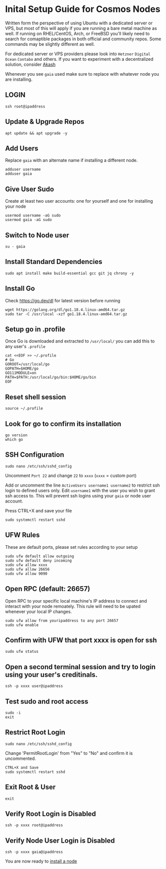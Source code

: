 # Inital Setup Guide for Cosmos Nodes
Written form the perspective of using Ubuntu with a dedicated server or VPS, but most of this will apply if you are running a bare metal machine as well. If running on RHEL/CentOS, Arch, or FreeBSD you'll likely need to search for comaptible packages in both official and community repos. Some commands may be slightly different as well.  

For dedicated server or VPS providers please look into `Hetzner` `Digital Ocean` `Contabo` and others. If you want to experiment with a decentralized solution, consider [Akash](https://github.com/ovrclk)

Whenever you see `gaia` used make sure to replace with whatever node you are installing.  
  
## LOGIN
`ssh root@ipaddress`

## Update & Upgrade Repos
`apt update && apt upgrade -y`

## Add Users  
Replace `gaia` with an alternate name if installing a different node.
  
`adduser username`  
`adduser gaia`  

## Give User Sudo
Create at least two user accounts: one for yourself and one for installing your node  
  
`usermod username -aG sudo`  
`usermod gaia -aG sudo`

## Switch to Node user
`su - gaia`

## Install Standard Dependencies
`sudo apt install make build-essential gcc git jq chrony -y`

## Install Go  
Check https://go.dev/dl for latest version before running  
  
`wget https://golang.org/dl/go1.18.4.linux-amd64.tar.gz`  
`sudo tar -C /usr/local -xzf go1.18.4.linux-amd64.tar.gz`

## Setup go in .profile  
Once Go is downloaded and extracted to `/usr/local/` you can add this to any user's `.profile`  
  
`cat <<EOF >> ~/.profile`  
`# Go`  
`GOROOT=/usr/local/go`  
`GOPATH=$HOME/go`  
`GO111MODULE=on`  
`PATH=$PATH:/usr/local/go/bin:$HOME/go/bin`  
`EOF`

## Reset shell session
`source ~/.profile`

## Look for go to confirm its installation
`go version`  
`which go`

## SSH Configuration
`sudo nano /etc/ssh/sshd_config`
  
Uncomment `Port 22` and change `22` to `xxxx` (`xxxx` = custom port)  
  
Add or uncomment the line `ActiveUsers username1 username2` to restrict ssh login to defined users only. Edit `username1` with the user you wish to grant ssh access to. This will prevent ssh logins using your `gaia` or node user account.
  
Press CTRL+X and save your file  
  
`sudo systemctl restart sshd`

## UFW Rules  
These are default ports, please set rules according to your setup
  
`sudo ufw default allow outgoing`  
`sudo ufw default deny incoming`  
`sudo ufw allow xxxx`  
`sudo ufw allow 26656`  
`sudo ufw allow 9090`

## Open RPC (default: 26657) 
Open RPC to your specific local machine's IP address to connect and interact with your node remoately. This rule will need to be upated whenever your local IP changes. 
  
`sudo ufw allow from youripaddress to any port 26657`  
`sudo ufw enable`

## Confirm with UFW that port xxxx is open for ssh
`sudo ufw status`

## Open a second terminal session and try to login using your user's creditinals.
`ssh -p xxxx user@ipaddress`

## Test sudo and root access
`sudo -i`  
`exit`

## Restrict Root Login
`sudo nano /etc/ssh/sshd_config`  
  
 Change 'PermitRootLogin' from "Yes" to "No" and confirm it is uncommented.  
   
`CTRL+X and Save`  
`sudo systemctl restart sshd`

## Exit Root & User
`exit`

## Verify Root Login is Disabled
`ssh -p xxxx root@ipaddress`  

## Verify Node User Login is Disabled  
`ssh -p xxxx gaia@ipaddress`  

You are now ready to [install a node](https://github.com/reversesigh/cosmos_node-initial_setup/blob/main/02_install_node.md)  
